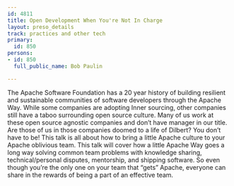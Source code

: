 ```yaml
---
id: 4811
title: Open Development When You're Not In Charge
layout: preso_details
track: practices and other tech
primary:
  id: 850
persons:
- id: 850
  full_public_name: Bob Paulin

---
```

The Apache Software Foundation has a 20 year history of building resilient and sustainable communities of software developers through the Apache Way. While some companies are adopting Inner sourcing, other companies still have a taboo surrounding open source culture. Many of us work at these open source agnostic companies and don’t have manager in our title. Are those of us in those companies doomed to a life of Dilbert? You don’t have to be! This talk is all about how to bring a little Apache culture to your Apache oblivious team. This talk will cover how a little Apache Way goes a long way solving common team problems with knowledge sharing, technical/personal disputes, mentorship, and shipping software. So even though you’re the only one on your team that “gets” Apache, everyone can share in the rewards of being a part of an effective team.